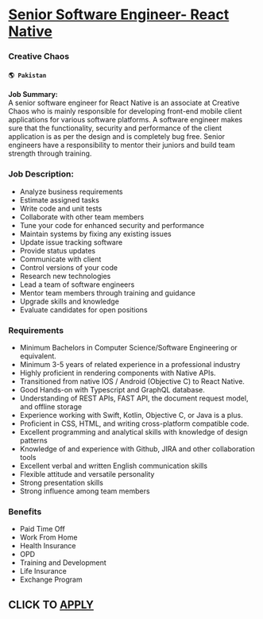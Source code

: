 # [Senior Software Engineer- React Native](https://www.remotewlb.com/apply/senior-software-engineer-react-native-74154)  
### Creative Chaos  
#### `🌎 Pakistan`  

**Job Summary:**  
A senior software engineer for React Native is an associate at Creative Chaos who is mainly responsible for developing front-end mobile client applications for various software platforms. A software engineer makes sure that the functionality, security and performance of the client application is as per the design and is completely bug free. Senior engineers have a responsibility to mentor their juniors and build team strength through training.  

### Job Description:

  * Analyze business requirements
  * Estimate assigned tasks
  * Write code and unit tests
  * Collaborate with other team members
  * Tune your code for enhanced security and performance
  * Maintain systems by fixing any existing issues
  * Update issue tracking software
  * Provide status updates
  * Communicate with client
  * Control versions of your code
  * Research new technologies
  * Lead a team of software engineers
  * Mentor team members through training and guidance
  * Upgrade skills and knowledge
  * Evaluate candidates for open positions

### Requirements

  * Minimum Bachelors in Computer Science/Software Engineering or equivalent.
  * Minimum 3-5 years of related experience in a professional industry
  * Highly proficient in rendering components with Native APIs.
  * Transitioned from native IOS / Android (Objective C) to React Native. 
  * Good Hands-on with Typescript and GraphQL database.
  * Understanding of REST APIs, FAST API, the document request model, and offline storage
  * Experience working with Swift, Kotlin, Objective C, or Java is a plus. 
  * Proficient in CSS, HTML, and writing cross-platform compatible code.
  * Excellent programming and analytical skills with knowledge of design patterns
  * Knowledge of and experience with Github, JIRA and other collaboration tools
  * Excellent verbal and written English communication skills
  * Flexible attitude and versatile personality
  * Strong presentation skills
  * Strong influence among team members

### Benefits

  * Paid Time Off
  * Work From Home
  * Health Insurance
  * OPD
  * Training and Development
  * Life Insurance
  * Exchange Program

  
## CLICK TO [APPLY](https://www.remotewlb.com/apply/senior-software-engineer-react-native-74154)

